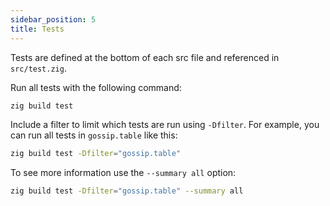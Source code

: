 ```yaml
---
sidebar_position: 5
title: Tests
---
```


Tests are defined at the bottom of each src file and referenced in `src/test.zig`.

Run all tests with the following command:

```bash
zig build test
```

Include a filter to limit which tests are run using `-Dfilter`.
For example, you can run all tests in `gossip.table` like this:

```bash
zig build test -Dfilter="gossip.table"
```

To see more information use the `--summary all` option:

```bash
zig build test -Dfilter="gossip.table" --summary all
```
